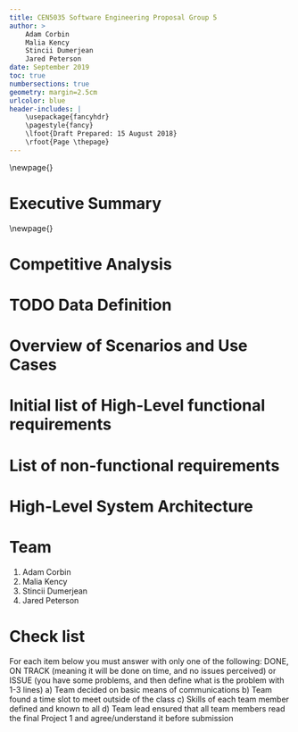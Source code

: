 ```yaml
---
title: CEN5035 Software Engineering Proposal Group 5
author: >
    Adam Corbin
    Malia Kency
    Stincii Dumerjean
    Jared Peterson
date: September 2019
toc: true
numbersections: true
geometry: margin=2.5cm
urlcolor: blue
header-includes: |
    \usepackage{fancyhdr}
    \pagestyle{fancy}
    \lfoot{Draft Prepared: 15 August 2018}
    \rfoot{Page \thepage}
---
```



\newpage{}
# Executive Summary
\newpage{}
# Competitive Analysis
# TODO Data Definition
# Overview of Scenarios and Use Cases
# Initial list of High-Level functional requirements
# List of non-functional requirements
# High-Level System Architecture
# Team
1. Adam Corbin
2. Malia Kency
3. Stincii Dumerjean
4. Jared Peterson
# Check list
For each item below you must answer with only one of the following: DONE, ON TRACK (meaning it will be done on time, and no issues perceived) or ISSUE (you 
have some problems, and then define what is the problem with 1-3 lines)
a) Team decided on basic means of communications
b) Team found a time slot to meet outside of the class
c) Skills of each team member defined and known to all
d) Team lead ensured that all team members read the final Project 1 and agree/understand it before submission
